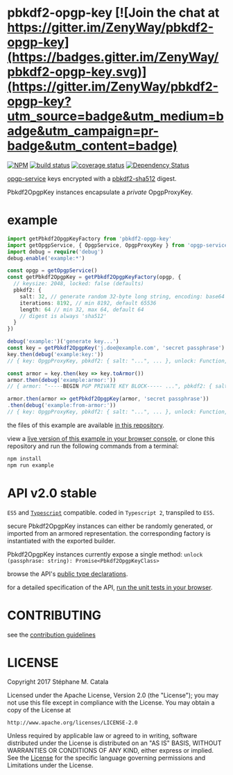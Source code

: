 # pbkdf2-opgp-key [![Join the chat at https://gitter.im/ZenyWay/pbkdf2-opgp-key](https://badges.gitter.im/ZenyWay/pbkdf2-opgp-key.svg)](https://gitter.im/ZenyWay/pbkdf2-opgp-key?utm_source=badge&utm_medium=badge&utm_campaign=pr-badge&utm_content=badge)
[![NPM](https://nodei.co/npm/pbkdf2-opgp-key.png?compact=true)](https://nodei.co/npm/pbkdf2-opgp-key/)
[![build status](https://travis-ci.org/ZenyWay/pbkdf2-opgp-key.svg?branch=master)](https://travis-ci.org/ZenyWay/pbkdf2-opgp-key)
[![coverage status](https://coveralls.io/repos/github/ZenyWay/pbkdf2-opgp-key/badge.svg?branch=master)](https://coveralls.io/github/ZenyWay/pbkdf2-opgp-key)
[![Dependency Status](https://gemnasium.com/badges/github.com/ZenyWay/pbkdf2-opgp-key.svg)](https://gemnasium.com/github.com/ZenyWay/pbkdf2-opgp-key)

[opgp-service](https://www.npmjs.com/package/opgp-service) keys encrypted
with a [pbkdf2-sha512](https://www.npmjs.com/package/pbkdf2sha512) digest.

Pbkdf2OpgpKey instances encapsulate a _private_ OpgpProxyKey.

# <a name="example"></a> example
```ts
import getPbkdf2OpgpKeyFactory from 'pbkdf2-opgp-key'
import getOpgpService, { OpgpService, OpgpProxyKey } from 'opgp-service'
import debug = require('debug')
debug.enable('example:*')

const opgp = getOpgpService()
const getPbkdf2OpgpKey = getPbkdf2OpgpKeyFactory(opgp, {
  // keysize: 2048, locked: false (defaults)
  pbkdf2: {
    salt: 32, // generate random 32-byte long string, encoding: base64 (default)
    iterations: 8192, // min 8192, default 65536
    length: 64 // min 32, max 64, default 64
    // digest is always 'sha512'
  }
})

debug('example:')('generate key...')
const key = getPbkdf2OpgpKey('j.doe@example.com', 'secret passphrase')
key.then(debug('example:key:'))
// { key: OpgpProxyKey, pbkdf2: { salt: "...", ... }, unlock: Function, toArmor: Function, clone: Function }

const armor = key.then(key => key.toArmor())
armor.then(debug('example:armor:'))
// { armor: "-----BEGIN PGP PRIVATE KEY BLOCK----- ...", pbkdf2: { salt: "...", ... } }

armor.then(armor => getPbkdf2OpgpKey(armor, 'secret passphrase'))
.then(debug('example:from-armor:'))
// { key: OpgpProxyKey, pbkdf2: { salt: "...", ... }, unlock: Function, toArmor: Function, clone: Function }
```
the files of this example are available [in this repository](./spec/example).

view a [live version of this example in your browser console](https://cdn.rawgit.com/ZenyWay/pbkdf2-opgp-key/v2.2.0/spec/example/index.html),
or clone this repository and run the following commands from a terminal:
```bash
npm install
npm run example
```

# <a name="api"></a> API v2.0 stable
`ES5` and [`Typescript`](http://www.typescriptlang.org/) compatible.
coded in `Typescript 2`, transpiled to `ES5`.

secure Pbkdf2OpgpKey instances can either be randomly generated,
or imported from an armored representation.
the corresponding factory is instantiated with the exported builder.

Pbkdf2OpgpKey instances currently expose a single method:
`unlock  (passphrase: string): Promise<Pbkdf2OpgpKeyClass>`

browse the API's [public type declarations](./src/index.ts#L22-L82).

for a detailed specification of the API,
[run the unit tests in your browser](https://cdn.rawgit.com/ZenyWay/pbkdf2-opgp-key/v2.2.0/spec/web/index.html).

# <a name="contributing"></a> CONTRIBUTING
see the [contribution guidelines](./CONTRIBUTING.md)

# <a name="license"></a> LICENSE
Copyright 2017 Stéphane M. Catala

Licensed under the Apache License, Version 2.0 (the "License");
you may not use this file except in compliance with the License.
You may obtain a copy of the License at

    http://www.apache.org/licenses/LICENSE-2.0

Unless required by applicable law or agreed to in writing, software
distributed under the License is distributed on an "AS IS" BASIS,
WITHOUT WARRANTIES OR CONDITIONS OF ANY KIND, either express or implied.
See the [License](./LICENSE) for the specific language governing permissions and
Limitations under the License.
